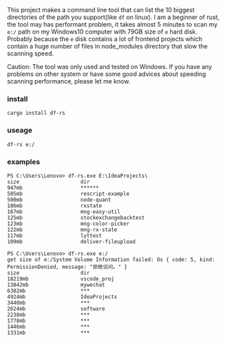 This project makes a command line tool that can list the 10 biggest directories of the path you support(like `df` on linux). I am a beginner of rust, the tool may has performant problem, it takes almost 5 minutes to scan my `e:/` path on my Windows10 computer with 79GB size of `e` hard disk. Probably because the `e` disk contains a lot of frontend projects which contain a huge number of files in node_modules directory that slow the scanning speed.

Caution: The tool was only used and tested on Windows. If you have any problems on other system or have some good advices about speeding scanning performance, please let me know.

### install 

`
cargo install df-rs
`

### useage

`
df-rs e:/
`

### examples
```
PS C:\Users\Lenovo> df-rs.exe E:\IdeaProjects\
size                    dir
947mb                   ******
505mb                   rescript-example
500mb                   node-quant
186mb                   rxstate
167mb                   mng-easy-util
125mb                   stockexchangebacktest
123mb                   mng-color-picker
122mb                   mng-rx-state
117mb                   lyttest
109mb                   deliver-fileupload

PS C:\Users\Lenovo> df-rs.exe e:/
get size of e:/System Volume Information failed: Os { code: 5, kind: PermissionDenied, message: "拒绝访问。" }
size                    dir
18219mb                 vscode_proj
13842mb                 mywechat
6382mb                  ***
4924mb                  IdeaProjects
3440mb                  ***
2624mb                  software
2238mb                  ***
1778mb                  ***
1446mb                  ***
1331mb                  ***
```